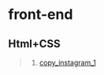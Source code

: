 # front-end
## Html+CSS  
> 1. [copy_instagram_1](https://mmdk77.github.io/Html_Practice/180511/header_180511.html)  

